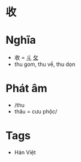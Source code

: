 # 收

# Nghĩa
* 收 = [丩](丩.md) [攵](攵.md)
* thu gom, thu về, thu dọn

# Phát âm
* /thu
*  thâu = cưu phộc/

# Tags
* Hán Việt

